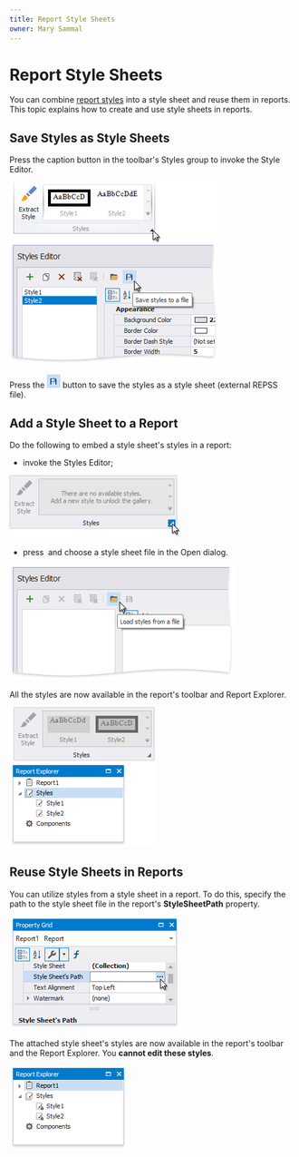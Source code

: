 ```yaml
---
title: Report Style Sheets
owner: Mary Sammal
---
```

# Report Style Sheets

You can combine [report styles](customize-appearance\report-visual-styles.md) into a style sheet and reuse them in reports. This topic explains how to create and use style sheets in reports.

## Save Styles as Style Sheets

Press the caption button in the toolbar's Styles group to invoke the Style Editor.

![eurd-win-save-styles](../../../../images/eurd-win-save-styles.png)

Press the ![Save](../../../../images/eurd-win-save-button-styles-editor.png) button to save the styles as a style sheet (external REPSS file).

## Add a Style Sheet to a Report

Do the following to embed a style sheet's styles in a report:

- invoke the Styles Editor;

![eurd-win-invoke-styles-editor](../../../../images/eurd-win-invoke-styles-editor.png)

- press ![]() and choose a style sheet file in the Open dialog.

![eurd-win-open-style-sheet](../../../../images/eurd-win-open-style-sheet.png)

All the styles are now available in the report's toolbar and Report Explorer.

![eurd-win-added-styles](../../../../images/eurd-win-added-styles.png)


## Reuse Style Sheets in Reports

You can utilize styles from a style sheet in a report. To do this, specify the path to the style sheet file in the report's **StyleSheetPath** property.

![eurd-win-stylesheetpath](../../../../images/eurd-win-stylesheetpath.png)

The attached style sheet's styles are now available in the report's toolbar and the Report Explorer. You **cannot edit these styles**.

![eurd-win-read-only-styles](../../../../images/eurd-win-read-only-styles.png)


